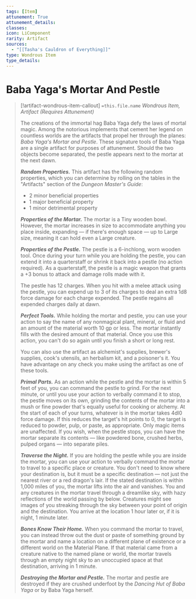 ```yaml
---
tags: [Item]
attunement: True
attunement_details: 
classes: 
icon: LiComponent
rarity: Artifact
sources:
  - "[[Tasha's Cauldron of Everything]]"
type: Wondrous Item
type_details: 
---
```

# Baba Yaga's Mortar And Pestle
>[!artifact-wondrous-item-callout] `=this.file.name`
>*Wondrous Item, Artifact (Requires Attunement)*
>
>The creations of the immortal hag Baba Yaga defy the laws of mortal magic. Among the notorious implements that cement her legend on countless worlds are the artifacts that propel her through the planes: *Baba Yaga's Mortar and Pestle*. These signature tools of Baba Yaga are a single artifact for purposes of attunement. Should the two objects become separated, the pestle appears next to the mortar at the next dawn.
>
>***Random Properties.*** This artifact has the following random properties, which you can determine by rolling on the tables in the "Artifacts" section of the *Dungeon Master's Guide*:
>
>* 2 minor beneficial properties
>* 1 major beneficial property
>* 1 minor detrimental property
>
>***Properties of the Mortar.*** The mortar is a Tiny wooden bowl. However, the mortar increases in size to accommodate anything you place inside, expanding — if there's enough space — up to Large size, meaning it can hold even a Large creature.
>
>***Properties of the Pestle.*** The pestle is a 6-inchlong, worn wooden tool. Once during your turn while you are holding the pestle, you can extend it into a quarterstaff or shrink it back into a pestle (no action required). As a quarterstaff, the pestle is a magic weapon that grants a +3 bonus to attack and damage rolls made with it.
>
>The pestle has 12 charges. When you hit with a melee attack using the pestle, you can expend up to 3 of its charges to deal an extra 1d8 force damage for each charge expended. The pestle regains all expended charges daily at dawn.
>
>***Perfect Tools.*** While holding the mortar and pestle, you can use your action to say the name of any nonmagical plant, mineral, or fluid and an amount of the material worth 10 gp or less. The mortar instantly fills with the desired amount of that material. Once you use this action, you can't do so again until you finish a short or long rest.
>
>You can also use the artifact as alchemist's supplies, brewer's supplies, cook's utensils, an herbalism kit, and a poisoner's it. You have advantage on any check you make using the artifact as one of these tools.
>
>***Primal Parts.*** As an action while the pestle and the mortar is within 5 feet of you, you can command the pestle to grind. For the next minute, or until you use your action to verbally command it to stop, the pestle moves on its own, grinding the contents of the mortar into a mush or fine powder that's equally useful for cooking or alchemy. At the start of each of your turns, whatever is in the mortar takes 4dl0 force damage. If this reduces the target's hit points to 0, the target is reduced to powder, pulp, or paste, as appropriate. Only magic items are unaffected. If you wish, when the pestle stops, you can have the mortar separate its contents — like powdered bone, crushed herbs, pulped organs — into separate piles.
>
>***Traverse the Night.*** If you are holding the pestle while you are inside the mortar, you can use your action to verbally command the mortar to travel to a specific place or creature. You don't need to know where your destination is, but it must be a specific destination — not just the nearest river or a red dragon's lair. If the stated destination is within 1,000 miles of you, the mortar lifts into the air and vanishes. You and any creatures in the mortar travel through a dreamlike sky, with hazy reflections of the world passing by below. Creatures might see images of you streaking through the sky between your point of origin and the destination. You arrive at the location 1 hour later or, if it is night, 1 minute later.
>
>***Bones Know Their Home.*** When you command the mortar to travel, you can instead throw out the dust or paste of something ground by the mortar and name a location on a different plane of existence or a different world on the Material Plane. If that material came from a creature native to the named plane or world, the mortar travels through an empty night sky to an unoccupied space at that destination, arriving in 1 minute.
>
>***Destroying the Mortar and Pestle.*** The mortar and pestle are destroyed if they are crushed underfoot by the *Dancing Hut of Baba Yaga* or by Baba Yaga herself.
>
>
